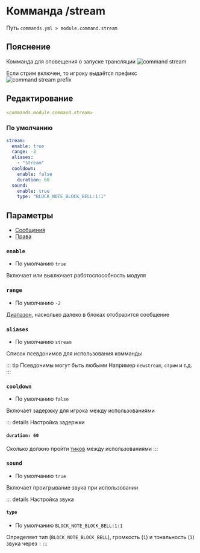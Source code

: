 # Комманда /stream
Путь `commands.yml > module.command.stream`

## Пояснение
Комманда для оповещения о запуске трансляции
![command stream](/commandstream.png)

Если стрим включен, то игроку выдаётся префикс
![command stream prefix](/commandstreamprefix.png)

## Редактирование
```yaml
<commands.module.command.stream>
```

### По умолчанию
```yaml
stream:
  enable: true
  range: -2
  aliases:
    - "stream"
  cooldown:
    enable: false
    duration: 60
  sound:
    enable: true
    type: "BLOCK_NOTE_BLOCK_BELL:1:1"
```

## Параметры

- [Сообщения](/ru/messages/ru_ru/module/command/stream/)
- [Права](/ru/permissions/module/command/stream/)

### `enable`
- По умолчанию `true`

Включает или выключает работоспособность модуля

### `range`
- По умолчанию `-2`

[Диапазон](#виды-диапазонов), насколько далеко в блоках отобразится сообщение

### `aliases`
- По умолчанию `stream`

Список псевдонимов для использования комманды

::: tip Псевдонимы могут быть любыми
Например `newstream`, `стрим` и т.д.
:::

### `cooldown`
- По умолчанию `false`

Включает задержку для игрока между использованиями

::: details Настройка задержки
#### `duration: 60`

Сколько должно пройти [тиков](https://ru.minecraft.wiki/w/%D0%A2%D0%B0%D0%BA%D1%82) между использованиями
:::

### `sound`
- По умолчанию `true`

Включает проигрывание звука при использовании

::: details Настройка звука
#### `type`
- По умолчанию `BLOCK_NOTE_BLOCK_BELL:1:1`

Определяет тип (`BLOCK_NOTE_BLOCK_BELL`), громкость (`1`) и тональность (`1`) звука через `:`
:::

<!--@include: @/ru/parts/range.md-->